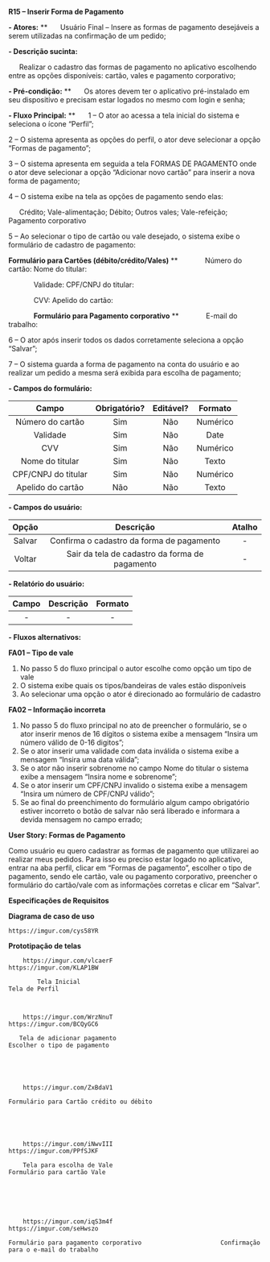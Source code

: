 ﻿**R15 – Inserir Forma de Pagamento**

**- Atores:**
**
`	`Usuário Final – Insere as formas de pagamento desejáveis a serem utilizadas na confirmação de um pedido;

**- Descrição sucinta:**

`	`Realizar o cadastro das formas de pagamento no aplicativo escolhendo entre as opções disponíveis: cartão, vales e pagamento corporativo;

**- Pré-condição:**
**
`	`Os atores devem ter o aplicativo pré-instalado em seu dispositivo e precisam estar logados no mesmo com login e senha;

**- Fluxo Principal:**
**
`	`1 – O ator ao acessa a tela inicial do sistema e seleciona o ícone “Perfil”;

2 – O sistema apresenta as opções do perfil, o ator deve selecionar a opção “Formas de pagamento”;

3 – O sistema apresenta em seguida a tela FORMAS DE PAGAMENTO onde o ator deve selecionar a opção “Adicionar novo cartão” para inserir a nova forma de pagamento;

4 – O sistema exibe na tela as opções de pagamento sendo elas:

`	`Crédito; Vale-alimentação; Débito; Outros vales; Vale-refeição; Pagamento corporativo

5 – Ao selecionar o tipo de cartão ou vale desejado, o sistema exibe o formulário de cadastro de pagamento:

**Formulário para Cartões (débito/crédito/Vales)**
**
`		`Número do cartão:			Nome do titular:

`		`Validade:				CPF/CNPJ do titular:

`		`CVV:					Apelido do cartão:



`		`**Formulário para Pagamento corporativo**
**
`		`E-mail do trabalho:

6 – O ator após inserir todos os dados corretamente seleciona a opção “Salvar”;

7 – O sistema guarda a forma de pagamento na conta do usuário e ao realizar um pedido a mesma será exibida para escolha de pagamento;




**- Campos do formulário:**

|**Campo**|**Obrigatório?**|**Editável?**|**Formato**|
| :-: | :-: | :-: | :-: |
|Número do cartão|Sim|Não|Numérico |
|Validade|Sim|Não|Date|
|CVV|Sim|Não|Numérico|
|Nome do titular|Sim|Não|Texto|
|CPF/CNPJ do titular|Sim|Não|Numérico|
|Apelido do cartão|Não|Não|Texto|

**- Campos do usuário:**

|**Opção**|**Descrição**|**Atalho**|
| :-: | :-: | :-: |
|Salvar|Confirma o cadastro da forma de pagamento|-|
|Voltar|Sair da tela de cadastro da forma de pagamento|-|

**- Relatório do usuário:**

|**Campo**|**Descrição**|**Formato**|
| :-: | :-: | :-: |
|-|-|-|

**- Fluxos alternativos:**

**FA01 – Tipo de vale**

1. No passo 5 do fluxo principal o autor escolhe como opção um tipo de vale
1. O sistema exibe quais os tipos/bandeiras de vales estão disponíveis
1. Ao selecionar uma opção o ator é direcionado ao formulário de cadastro 

**FA02 – Informação incorreta**

1. No passo 5 do fluxo principal no ato de preencher o formulário, se o ator inserir menos de 16 dígitos o sistema exibe a mensagem “Insira um número válido de 0-16 digitos”;
1. Se o ator inserir uma validade com data inválida o sistema exibe a mensagem “Insira uma data válida”;
1. Se o ator não inserir sobrenome no campo Nome do titular o sistema exibe a mensagem “Insira nome e sobrenome”;
1. Se o ator inserir um CPF/CNPJ invalido o sistema exibe a mensagem “Insira um número de CPF/CNPJ válido”;
1. Se ao final do preenchimento do formulário algum campo obrigatório estiver incorreto o botão de salvar não será liberado e informara a devida mensagem no campo errado;



**User Story: Formas de Pagamento**

Como usuário eu quero cadastrar as formas de pagamento que utilizarei ao realizar meus pedidos. Para isso eu preciso estar logado no aplicativo, entrar na aba perfil, clicar em “Formas de pagamento”, escolher o tipo de pagamento, sendo ele cartão, vale ou pagamento corporativo, preencher o formulário do cartão/vale com as informações corretas e clicar em “Salvar”.


**Especificações de Requisitos**

**Diagrama de caso de uso**

    https://imgur.com/cys58YR


**Prototipação de telas**

        https://imgur.com/vlcaerF                                   https://imgur.com/KLAP1BW

	        Tela Inicial							                    Tela de Perfil



        https://imgur.com/WrzNnuT                                   https://imgur.com/BCQyGC6

       Tela de adicionar pagamento				                   Escolher o tipo de pagamento





        https://imgur.com/ZxBdaV1

    Formulário para Cartão crédito ou débito





        https://imgur.com/iNwvIII                                   https://imgur.com/PPfSJKF           

        Tela para escolha de Vale					                Formulário para cartão Vale






        https://imgur.com/iqS3m4f                                   https://imgur.com/seHwszo

    Formulário para pagamento corporativo	                   Confirmação para o e-mail do trabalho
